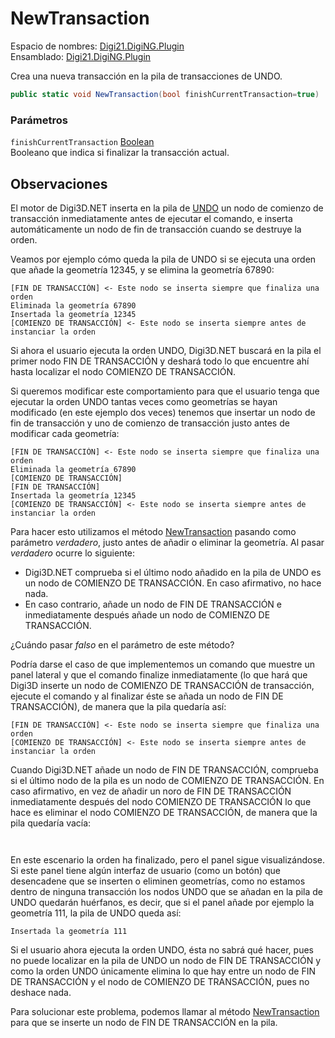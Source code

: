 # NewTransaction

Espacio de nombres: [Digi21.DigiNG.Plugin](/digi3d-net/programacion/.net/referencia/digi21.diging.plugin/)\
Ensamblado: [Digi21.DigiNG.Plugin](/digi3d-net/programacion/.net/referencia/digi21.diging.plugin/)

Crea una nueva transacción en la pila de transacciones de UNDO.

```csharp
public static void NewTransaction(bool finishCurrentTransaction=true)
```

### Parámetros

`finishCurrentTransaction` [Boolean](https://docs.microsoft.com/en-us/dotnet/api/system.boolean?view=net-5.0)\
Booleano que indica si finalizar la transacción actual.

## Observaciones

El motor de Digi3D.NET inserta en la pila de [UNDO](/digi3d-net/referencia/ventana-de-dibujo/ordenes/u/undo.md) un nodo de comienzo de transacción inmediatamente antes de ejecutar el comando, e inserta automáticamente un nodo de fin de transacción cuando se destruye la orden.

Veamos por ejemplo cómo queda la pila de UNDO si se ejecuta una orden que añade la geometría 12345, y se elimina la geometría 67890:

```
[FIN DE TRANSACCIÓN] <- Este nodo se inserta siempre que finaliza una orden
Eliminada la geometría 67890
Insertada la geometría 12345
[COMIENZO DE TRANSACCIÓN] <- Este nodo se inserta siempre antes de instanciar la orden
```

Si ahora el usuario ejecuta la orden UNDO, Digi3D.NET buscará en la pila el primer nodo FIN DE TRANSACCIÓN y deshará todo lo que encuentre ahí hasta localizar el nodo COMIENZO DE TRANSACCIÓN.

Si queremos modificar este comportamiento para que el usuario tenga que ejecutar la orden UNDO tantas veces como geometrías se hayan modificado (en este ejemplo dos veces) tenemos que insertar un nodo de fin de transacción y uno de comienzo de transacción justo antes de modificar cada geometría:

```
[FIN DE TRANSACCIÓN] <- Este nodo se inserta siempre que finaliza una orden
Eliminada la geometría 67890
[COMIENZO DE TRANSACCIÓN]
[FIN DE TRANSACCIÓN] 
Insertada la geometría 12345
[COMIENZO DE TRANSACCIÓN] <- Este nodo se inserta siempre antes de instanciar la orden
```

Para hacer esto utilizamos el método [NewTransaction](/digi3d-net/programacion/.net/referencia/digi21.diging.plugin/digi21.diging/clases/diging/metodos-estaticos/newtransaction.md) pasando como parámetro _verdadero_, justo antes de añadir o eliminar la geometría. Al pasar _verdadero_ ocurre lo siguiente:

* Digi3D.NET comprueba si el último nodo añadido en la pila de UNDO es un nodo de COMIENZO DE TRANSACCIÓN. En caso afirmativo, no hace nada.
* En caso contrario, añade un nodo de FIN DE TRANSACCIÓN e inmediatamente después añade un nodo de COMIENZO DE TRANSACCIÓN.

¿Cuándo pasar _falso_ en el parámetro de este método?

Podría darse el caso de que implementemos un comando que muestre un panel lateral y que el comando finalize inmediatamente (lo que hará que Digi3D inserte un nodo de COMIENZO DE TRANSACCIÓN de transacción, ejecute el comando y al finalizar éste se añada un nodo de FIN DE TRANSACCIÓN), de manera que la pila quedaría así:

```
[FIN DE TRANSACCIÓN] <- Este nodo se inserta siempre que finaliza una orden
[COMIENZO DE TRANSACCIÓN] <- Este nodo se inserta siempre antes de instanciar la orden
```

Cuando Digi3D.NET añade un nodo de FIN DE TRANSACCIÓN, comprueba si el último nodo de la pila es un nodo de COMIENZO DE TRANSACCIÓN. En caso afirmativo, en vez de añadir un noro de FIN DE TRANSACCIÓN inmediatamente después del nodo COMIENZO DE TRANSACCIÓN lo que hace es eliminar el nodo COMIENZO DE TRANSACCIÓN, de manera que la pila quedaría vacía:

```
 
```

En este escenario la orden ha finalizado, pero el panel sigue visualizándose. Si este panel tiene algún interfaz de usuario (como un botón) que desencadene que se inserten o eliminen geometrías, como no estamos dentro de ninguna transacción los nodos UNDO que se añadan en la pila de UNDO quedarán huérfanos, es decir, que si el panel añade por ejemplo la geometría 111, la pila de UNDO queda así:

```
Insertada la geometría 111
```

Si el usuario ahora ejecuta la orden UNDO, ésta no sabrá qué hacer, pues no puede localizar en la pila de UNDO un nodo de FIN DE TRANSACCIÓN y como la orden UNDO únicamente elimina lo que hay entre un nodo de FIN DE TRANSACCIÓN y el nodo de COMIENZO DE TRANSACCIÓN, pues no deshace nada.

Para solucionar este problema, podemos llamar al método [NewTransaction](/digi3d-net/programacion/.net/referencia/digi21.diging.plugin/digi21.diging/clases/diging/metodos-estaticos/newtransaction.md) para que se inserte un nodo de FIN DE TRANSACCIÓN en la pila.
